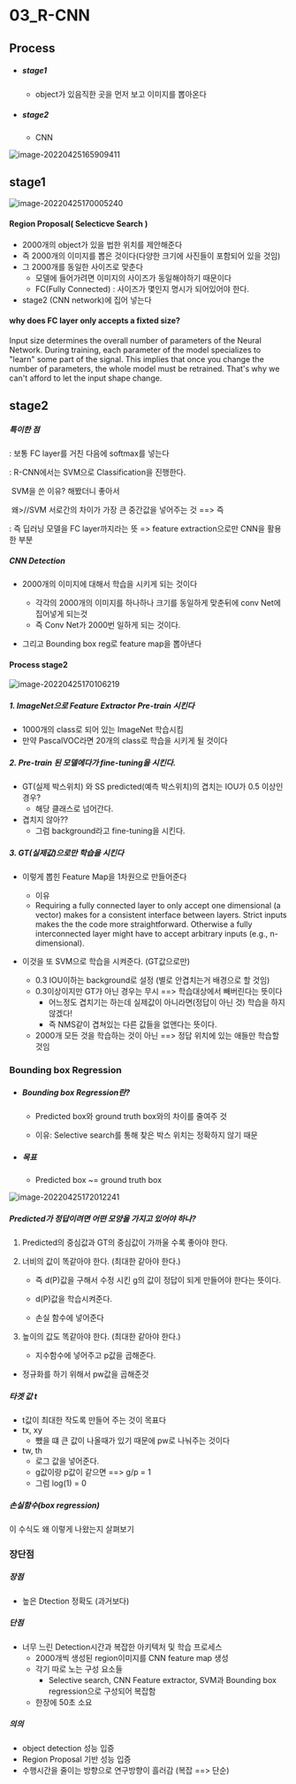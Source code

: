 # 03_R-CNN

## Process

- ##### stage1

  - object가 있음직한 곳을 먼저 보고 이미지를 뽑아온다

- ##### stage2

  - CNN


![image-20220425165909411](03_R-CNN.assets/image-20220425165909411.png)

## stage1

![image-20220425170005240](03_R-CNN.assets/image-20220425170005240.png)

#### Region Proposal( Selecticve Search )

- 2000개의 object가 있을 법한 위치를 제안해준다
- 즉 2000개의 이미지를 뽑은 것이다(다양한 크기에 사진들이 포함되어 있을 것임)
- 그 2000개를 동일한 사이즈로 맞춘다
  - 모델에 들어가려면 이미지의 사이즈가 동일해야하기 때문이다
  - FC(Fully Connected) : 사이즈가 몇인지 명시가 되어있어야 한다.
- stage2 (CNN network)에 집어 넣는다



#### why  does FC layer only accepts a fixted size?

Input size determines the overall number of parameters of the Neural Network. During training, each parameter of the model specializes to "learn" some part of the signal. This implies that once you change the number of parameters, the whole model must be retrained. That's why we can't afford to let the input shape change.





## stage2

##### 특이한 점

: 보통 FC layer를 거친 다음에 softmax를 넣는다

: R-CNN에서는 SVM으로 Classification을 진행한다. 

​	SVM을 쓴 이유? 해봤더니 좋아서

​	왜>//SVM 서로간의 차이가 가장 큰 중간값을 넣어주는 것 ==> 즉 

: 즉 딥러닝 모델을 FC layer까지라는 뜻 => feature extraction으로만 CNN을 활용한 부분



##### CNN Detection

- 2000개의 이미지에 대해서 학습을 시키게 되는 것이다
  - 각각의 2000개의 이미지를 하나하나 크기를 동일하게 맞춘뒤에 conv Net에 집어넣게 되는것
  - 즉 Conv Net가 2000번 일하게 되는 것이다.

- 그리고 Bounding box reg로 feature map을 뽑아낸다



#### Process stage2

![image-20220425170106219](03_R-CNN.assets/image-20220425170106219.png)

##### 1.  ImageNet으로 Feature Extractor Pre-train 시킨다

- 1000개의 class로 되어 있는 ImageNet 학습시킴
- 만약 PascalVOC라면 20개의 class로 학습을 시키게 될 것이다



##### 2. Pre-train 된 모델에다가 fine-tuning을 시킨다.

- GT(실제 박스위치) 와 SS predicted(예측 박스위치)의 겹치는 IOU가 0.5 이상인 경우?
  - 해당 클래스로 넘어간다.
- 겹치지 않아??
  - 그럼 background라고 fine-tuning을 시킨다.



##### 3. GT(실제값)으로만 학습을 시킨다

- 이렇게 뽑힌 Feature Map을 1차원으로 만들어준다
  - 이유
  - Requiring a fully connected layer to only accept one dimensional (a vector) makes for a consistent interface between layers. Strict inputs makes the the code more straightforward. Otherwise a fully interconnected layer might have to accept arbitrary inputs (e.g., n-dimensional).




- 이것을 또 SVM으로 학습을 시켜준다. (GT값으로만)
  - 0.3 IOU이하는 background로 설정  (별로 안겹치는거 배경으로 할 것임)
  - 0.3이상이지만 GT가 아닌 경우는 무시 ==> 학습대상에서 빼버린다는 뜻이다
    - 어느정도 겹치기는 하는데 실제값이 아니라면(정답이 아닌 것) 학습을 하지 않겠다!
    - 즉 NMS같이 겹쳐있는 다른 값들을 없앤다는 뜻이다.
  - 2000개 모든 것을 학습하는 것이 아닌 ==> 정답 위치에 있는 애들만 학습할 것임



### Bounding box Regression

- ##### Bounding box Regression란?

  - Predicted box와 ground truth box와의 차이를 줄여주 것

  - 이유: Selective search를 통해 찾은 박스 위치는 정확하지 않기 때문

    

- ##### 목표

  - Predicted box ~=  ground truth box

![image-20220425172012241](03_R-CNN.assets/image-20220425172012241.png)

##### Predicted가 정답이려면 어떤 모양을 가지고 있어야 하나? 

1. Predicted의 중심값과 GT의 중심값이 가까울 수록 좋아야 한다. 

2. 너비의 값이 똑같아야 한다. (최대한 같아야 한다.)
   - 즉 d(P)값을 구해서 수정 시킨 g의 값이 정답이 되게 만들어야 한다는 뜻이다.
   
   - d(P)값을 학습시켜준다.
   
   - 손실 함수에 넣어준다
   
     
   
3. 높이의 값도 똑같아야 한다. (최대한 같아야 한다.)
   - 지수함수에 넣어주고 p값을 곱해준다.

- 정규화를 하기 위해서 pw값을 곱해준것



##### 타겟 값 t

- t값이 최대한 작도록 만들어 주는 것이 목표다
- tx, xy
  - 뺐을 떄 큰 값이 나올때가 있기 때문에 pw로 나눠주는 것이다
- tw, th
  - 로그 값을 넣어준다.
  - g값이랑 p값이 같으면 ==>   g/p = 1
  - 그럼 log(1) = 0



##### 손실함수(box regression)

이 수식도 왜 이렇게 나왔는지 살펴보기





### 장단점

##### 장점

- 높은 Dtection 정확도 (과거보다)



##### 단점

- 너무 느린 Detection시간과 복잡한 아키텍처 및 학습 프로세스
  - 2000개씩 생성된 region이미지를 CNN feature map 생성
  - 각기 따로 노는 구성 요소들
    - Selective search, CNN Feature extractor, SVM과 Bounding box regression으로 구성되어 복잡함
  - 한장에 50초 소요



##### 의의

- object detection 성능 입증
- Region Proposal 기반 성능 입증
- 수행시간을 줄이는 방향으로 연구방향이 흘러감 (복잡 ==> 단순)

